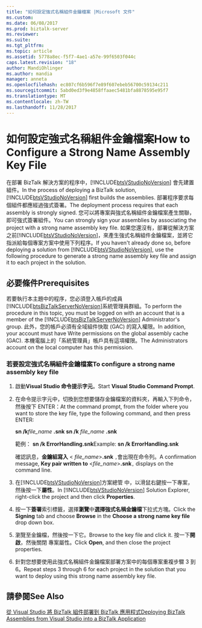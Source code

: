 ```yaml
---
title: "如何設定強式名稱組件金鑰檔案 |Microsoft 文件"
ms.custom: 
ms.date: 06/08/2017
ms.prod: biztalk-server
ms.reviewer: 
ms.suite: 
ms.tgt_pltfrm: 
ms.topic: article
ms.assetid: 5778a8ec-f5f7-4ae1-a57e-99f6503f044c
caps.latest.revision: "18"
author: MandiOhlinger
ms.author: mandia
manager: anneta
ms.openlocfilehash: ec807cf6b596f7e89f607ebeb56700c59134c211
ms.sourcegitcommit: 5abd0ed3f9e4858ffaaec5481bfa8878595e95f7
ms.translationtype: MT
ms.contentlocale: zh-TW
ms.lasthandoff: 11/28/2017
---
```

# <a name="how-to-configure-a-strong-name-assembly-key-file"></a><span data-ttu-id="8fb43-102">如何設定強式名稱組件金鑰檔案</span><span class="sxs-lookup"><span data-stu-id="8fb43-102">How to Configure a Strong Name Assembly Key File</span></span>
<span data-ttu-id="8fb43-103">在部署 BizTalk 解決方案的程序中，[!INCLUDE[btsVStudioNoVersion](../includes/btsvstudionoversion-md.md)] 會先建置組件。</span><span class="sxs-lookup"><span data-stu-id="8fb43-103">In the process of deploying a BizTalk solution, [!INCLUDE[btsVStudioNoVersion](../includes/btsvstudionoversion-md.md)] first builds the assemblies.</span></span> <span data-ttu-id="8fb43-104">部署程序要求每個組件都應經過強式簽署。</span><span class="sxs-lookup"><span data-stu-id="8fb43-104">The deployment process requires that each assembly is strongly signed.</span></span> <span data-ttu-id="8fb43-105">您可以將專案與強式名稱組件金鑰檔案產生關聯，即可強式簽署組件。</span><span class="sxs-lookup"><span data-stu-id="8fb43-105">You can strongly sign your assemblies by associating the project with a strong name assembly key file.</span></span> <span data-ttu-id="8fb43-106">如果您還沒有，部署從解決方案之前[!INCLUDE[btsVStudioNoVersion](../includes/btsvstudionoversion-md.md)]，來產生強式名稱組件金鑰檔案，並將它指派給每個專案方案中使用下列程序。</span><span class="sxs-lookup"><span data-stu-id="8fb43-106">If you haven't already done so, before deploying a solution from [!INCLUDE[btsVStudioNoVersion](../includes/btsvstudionoversion-md.md)], use the following procedure to generate a strong name assembly key file and assign it to each project in the solution.</span></span>  
  
## <a name="prerequisites"></a><span data-ttu-id="8fb43-107">必要條件</span><span class="sxs-lookup"><span data-stu-id="8fb43-107">Prerequisites</span></span>  
 <span data-ttu-id="8fb43-108">若要執行本主題中的程序，您必須登入帳戶的成員[!INCLUDE[btsBizTalkServerNoVersion](../includes/btsbiztalkservernoversion-md.md)]系統管理員群組。</span><span class="sxs-lookup"><span data-stu-id="8fb43-108">To perform the procedure in this topic, you must be logged on with an account that is a member of the [!INCLUDE[btsBizTalkServerNoVersion](../includes/btsbiztalkservernoversion-md.md)] Administrator's group.</span></span> <span data-ttu-id="8fb43-109">此外，您的帳戶必須有全域組件快取 (GAC) 的寫入權限。</span><span class="sxs-lookup"><span data-stu-id="8fb43-109">In addition, your account must have Write permissions on the global assembly cache (GAC).</span></span> <span data-ttu-id="8fb43-110">本機電腦上的「系統管理員」帳戶具有這項權限。</span><span class="sxs-lookup"><span data-stu-id="8fb43-110">The Administrators account on the local computer has this permission.</span></span>  
  
### <a name="to-configure-a-strong-name-assembly-key-file"></a><span data-ttu-id="8fb43-111">若要設定強式名稱組件金鑰檔案</span><span class="sxs-lookup"><span data-stu-id="8fb43-111">To configure a strong name assembly key file</span></span>  
  
1.  <span data-ttu-id="8fb43-112">啟動**Visual Studio 命令提示字元**。</span><span class="sxs-lookup"><span data-stu-id="8fb43-112">Start **Visual Studio Command Prompt**.</span></span>  
  
2.  <span data-ttu-id="8fb43-113">在命令提示字元中，切換到您想要儲存金鑰檔案的資料夾，再輸入下列命令，然後按下 ENTER：</span><span class="sxs-lookup"><span data-stu-id="8fb43-113">At the command prompt, from the folder where you want to store the key file, type the following command, and then press ENTER:</span></span>  
  
     <span data-ttu-id="8fb43-114">**sn /k***file_name* **.snk** </span><span class="sxs-lookup"><span data-stu-id="8fb43-114">**sn /k**  *file_name* **.snk**</span></span>  
  
     <span data-ttu-id="8fb43-115">範例： **sn /k ErrorHandling.snk**</span><span class="sxs-lookup"><span data-stu-id="8fb43-115">Example: **sn /k ErrorHandling.snk**</span></span>  
  
     <span data-ttu-id="8fb43-116">確認訊息，**金鑰組寫入** \< *file_name*\>**.snk** `,`會出現在命令列。</span><span class="sxs-lookup"><span data-stu-id="8fb43-116">A confirmation message, **Key pair written to** \<*file_name*\>**.snk**`,` displays on the command line.</span></span>  
  
3.  <span data-ttu-id="8fb43-117">在[!INCLUDE[btsVStudioNoVersion](../includes/btsvstudionoversion-md.md)]方案總管 中，以滑鼠右鍵按一下專案，然後按一下**屬性**。</span><span class="sxs-lookup"><span data-stu-id="8fb43-117">In [!INCLUDE[btsVStudioNoVersion](../includes/btsvstudionoversion-md.md)] Solution Explorer, right-click the project and then click **Properties**.</span></span>  
  
4.  <span data-ttu-id="8fb43-118">按一下**簽署**索引標籤，選擇**瀏覽**中**選擇強式名稱金鑰檔**下拉式方塊。</span><span class="sxs-lookup"><span data-stu-id="8fb43-118">Click the **Signing** tab and choose **Browse** in the **Choose a strong name key file** drop down box.</span></span>  
  
5.  <span data-ttu-id="8fb43-119">瀏覽至金鑰檔，然後按一下它。</span><span class="sxs-lookup"><span data-stu-id="8fb43-119">Browse to the key file and click it.</span></span> <span data-ttu-id="8fb43-120">按一下**開啟**，然後關閉 專案屬性。</span><span class="sxs-lookup"><span data-stu-id="8fb43-120">Click **Open**, and then close the project properties.</span></span>  
  
6.  <span data-ttu-id="8fb43-121">針對您想要使用此強式名稱組件金鑰檔案部署方案中的每個專案重複步驟 3 到 6。</span><span class="sxs-lookup"><span data-stu-id="8fb43-121">Repeat steps 3 through 6 for each project in the solution that you want to deploy using this strong name assembly key file.</span></span>  
  
## <a name="see-also"></a><span data-ttu-id="8fb43-122">請參閱</span><span class="sxs-lookup"><span data-stu-id="8fb43-122">See Also</span></span>  
 [<span data-ttu-id="8fb43-123">從 Visual Studio 將 BizTalk 組件部署到 BizTalk 應用程式</span><span class="sxs-lookup"><span data-stu-id="8fb43-123">Deploying BizTalk Assemblies from Visual Studio into a BizTalk Application</span></span>](../core/deploying-biztalk-assemblies-from-visual-studio-into-a-biztalk-application.md)